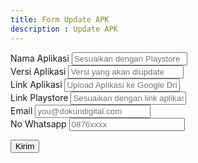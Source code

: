 ```yaml
---
title: Form Update APK
description : Update APK
---
```


<form action="https://docs.google.com/forms/u/0/d/e/1FAIpQLScq0tj4XdC_3JnybHlE9OxI25XouFkzj8l4yYw2tPbmcUfP6w/formResponse" method="post" target="hidden_iframe" onsubmit="return validateForm();">
    
   <div class="form-group dknform">
        <label for="inputEmail4">Nama Aplikasi</label>
            <input type="text" class="form-control" id="nama" placeholder="Sesuaikan dengan Playstore" required name="entry.1015864905">
    </div>
    <div class="form-group dknform">
        <label for="inputEmail4">Versi Aplikasi</label>
            <input type="text" class="form-control" id="versi" placeholder="Versi yang akan diupdate" required name="entry.634211217">
    </div>
    <div class="form-group dknform">
        <label for="inputEmail4">Link Aplikasi</label>
            <input type="text" class="form-control" id="link-app" placeholder="Upload Aplikasi ke Google Drive / Apapun" required name="entry.1405466329">
    </div>
    <div class="form-group dknform">
        <label for="inputEmail4">Link Playstore</label>
            <input type="text" class="form-control" id="link-ps" placeholder="Sesuaikan dengan link aplikasi yang sudah tayang" required name="entry.1584739944">
    </div>
    <div class="form-group dknform">
        <label for="inputEmail4">Email</label>
            <input type="email" class="form-control" id="email" placeholder="you@dokundigital.com" required name="entry.75301436">
    </div>
    <div class="form-group dknform">
        <label for="inputEmail4">No Whatsapp</label>
            <input type="text" class="form-control" id="no-wa" placeholder="0876xxxx" required name="entry.695235416">
    </div>

  <button type="submit" class="btn btn-primary dknform">Kirim</button>
</form>
<iframe name="hidden_iframe" id="hidden_iframe" style="display: none;"      
    onload="if(submitted) {window.location.href='/forms/sukses'}"></iframe> 
<script type="text/javascript">var submitted=true;</script>
    
<script type="text/javascript">
    function validateName() {
            var name = document.getElementById('nama-aplikasi').value;
            if(name.length == 0) {
              alert("Name can't be blank") ;
              return false;

            }
            if (!name.match(/^[a-zA-Z]{3,}(?: [a-zA-Z]+){0,2}$/)) {
              alert("Please enter your correct name") ;//Validation Message
              return false;
            }
            return true;
          }

          function validateVersi() {
            var name = document.getElementById('versi').value;
            if(name.length == 0) {
              alert("Name can't be blank") ;
              return false;

            }
            if (!name.match(/^[a-zA-Z]{3,}(?: [a-zA-Z]+){0,2}$/)) {
              alert("Please enter your correct versi") ;//Validation Message
              return false;
            }
            return true;
          }

          function validateLinkApp() {
            var name = document.getElementById('link-app').value;
            if(name.length == 0) {
              alert("Name can't be blank") ;
              return false;

            }
            if (!name.match(/^[a-zA-Z]{3,}(?: [a-zA-Z]+){0,2}$/)) {
              alert("Please enter your correct name") ;//Validation Message
              return false;
            }
            return true;
          }

          function validateLinkPS() {
            var name = document.getElementById('link-ps').value;
            if(name.length == 0) {
              alert("Name can't be blank") ;
              return false;

            }
            if (!name.match(/^[a-zA-Z]{3,}(?: [a-zA-Z]+){0,2}$/)) {
              alert("Please enter your correct name") ;//Validation Message
              return false;
            }
            return true;
          }

          function validatePhone() {
            var phone = document.getElementById('no-whatsapp').value;
            if(phone.length == 0) {
              alert("Phone number can't be blank") ;//Validation Message
              return false;
            }

            if(!phone.match(/^[0]?[789]\d{9}$/)) {
             alert("Please enter a correct phone number") ;//Validation Message
             return false;
           }

           return true;

         }

         function validateEmail () {

          var email = document.getElementById('email').value;
          if(email.length == 0) {
            alert("Email tidak boleh kosong") ;//Validation Message
            return false;

          }

          if(!email.match(/^[A-Za-z\._\-[0-9]*[@][A-Za-z]*[\.][a-z]{2,4}$/)) {
            alert("Mohon masukkan email dengan benar") ;//Validation Message
            return false;

          }

          return true;

        }


        function validateForm() {
          if (!validateName() || !validateVersi() || !validateLinkApp() || !validateLinkPS() ||  !validatePhone() || !validateEmail()) {

            alert("Form tidak terkirim");//Validation Message
            return false;
          }
          else {
            submitted=true;
            return true;
          }
        }
        </script>